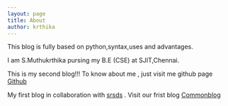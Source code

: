 ```yaml
---
layout: page
title: About
author: krthika
---
```


This blog is fully based on python,syntax,uses and advantages.

I am S.Muthukrthika pursing my B.E (CSE) at SJIT,Chennai.

This is my second blog!!! To know about me , just visit me github page [Github](https://mkrthika.github.io/krthika.github.io/)

My first blog in collaboration with [srsds](http://srsds.github.io) . Visit our frist blog [Commonblog](https://slkrthika.github.io/blog/)
